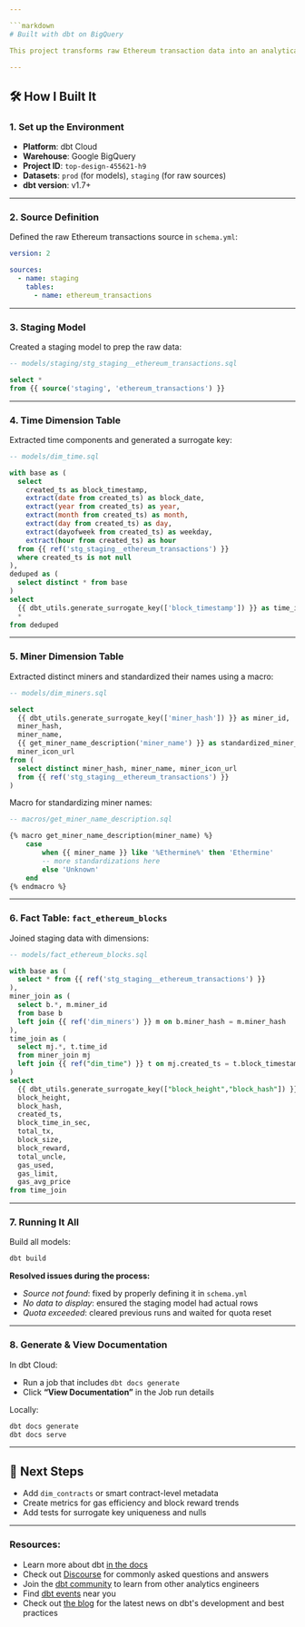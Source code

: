 ```yaml
---

```markdown
# Built with dbt on BigQuery

This project transforms raw Ethereum transaction data into an analytical dataset of block-level insights using [dbt](https://www.getdbt.com/) and Google BigQuery. It includes staging, fact/dimension modeling, and documentation generation.

---
```


## 🛠️ How I Built It

### 1. Set up the Environment
- **Platform**: dbt Cloud  
- **Warehouse**: Google BigQuery  
- **Project ID**: `top-design-455621-h9`  
- **Datasets**: `prod` (for models), `staging` (for raw sources)  
- **dbt version**: v1.7+

---

### 2. Source Definition

Defined the raw Ethereum transactions source in `schema.yml`:

```yaml
version: 2

sources:
  - name: staging  
    tables:
      - name: ethereum_transactions
```

---

### 3. Staging Model

Created a staging model to prep the raw data:

```sql
-- models/staging/stg_staging__ethereum_transactions.sql

select * 
from {{ source('staging', 'ethereum_transactions') }}
```

---

### 4. Time Dimension Table

Extracted time components and generated a surrogate key:

```sql
-- models/dim_time.sql

with base as (
  select
    created_ts as block_timestamp,
    extract(date from created_ts) as block_date,
    extract(year from created_ts) as year,
    extract(month from created_ts) as month,
    extract(day from created_ts) as day,
    extract(dayofweek from created_ts) as weekday,
    extract(hour from created_ts) as hour
  from {{ ref('stg_staging__ethereum_transactions') }}
  where created_ts is not null
),
deduped as (
  select distinct * from base
)
select
  {{ dbt_utils.generate_surrogate_key(['block_timestamp']) }} as time_id,
  *
from deduped
```

---

### 5. Miner Dimension Table

Extracted distinct miners and standardized their names using a macro:

```sql
-- models/dim_miners.sql

select
  {{ dbt_utils.generate_surrogate_key(['miner_hash']) }} as miner_id,
  miner_hash,
  miner_name,
  {{ get_miner_name_description('miner_name') }} as standardized_miner_name,
  miner_icon_url
from (
  select distinct miner_hash, miner_name, miner_icon_url
  from {{ ref('stg_staging__ethereum_transactions') }}
)
```

Macro for standardizing miner names:

```sql
-- macros/get_miner_name_description.sql

{% macro get_miner_name_description(miner_name) %}
    case
        when {{ miner_name }} like '%Ethermine%' then 'Ethermine'
        -- more standardizations here
        else 'Unknown'
    end
{% endmacro %}
```

---

### 6. Fact Table: `fact_ethereum_blocks`

Joined staging data with dimensions:

```sql
-- models/fact_ethereum_blocks.sql

with base as (
  select * from {{ ref('stg_staging__ethereum_transactions') }}
),
miner_join as (
  select b.*, m.miner_id
  from base b
  left join {{ ref('dim_miners') }} m on b.miner_hash = m.miner_hash
),
time_join as (
  select mj.*, t.time_id
  from miner_join mj
  left join {{ ref("dim_time") }} t on mj.created_ts = t.block_timestamp
)
select
  {{ dbt_utils.generate_surrogate_key(["block_height","block_hash"]) }} as block_key,
  block_height,
  block_hash,
  created_ts,
  block_time_in_sec,
  total_tx,
  block_size,
  block_reward,
  total_uncle,
  gas_used,
  gas_limit,
  gas_avg_price
from time_join
```

---

### 7. Running It All

Build all models:

```bash
dbt build
```

**Resolved issues during the process:**
- _Source not found_: fixed by properly defining it in `schema.yml`
- _No data to display_: ensured the staging model had actual rows
- _Quota exceeded_: cleared previous runs and waited for quota reset

---

### 8. Generate & View Documentation

In dbt Cloud:
- Run a job that includes `dbt docs generate`
- Click **“View Documentation”** in the Job run details

Locally:

```bash
dbt docs generate
dbt docs serve
```

---

## 🚀 Next Steps
- Add `dim_contracts` or smart contract-level metadata  
- Create metrics for gas efficiency and block reward trends  
- Add tests for surrogate key uniqueness and nulls  

---


### Resources:
- Learn more about dbt [in the docs](https://docs.getdbt.com/docs/introduction)
- Check out [Discourse](https://discourse.getdbt.com/) for commonly asked questions and answers
- Join the [dbt community](https://getdbt.com/community) to learn from other analytics engineers
- Find [dbt events](https://events.getdbt.com) near you
- Check out [the blog](https://blog.getdbt.com/) for the latest news on dbt's development and best practices
